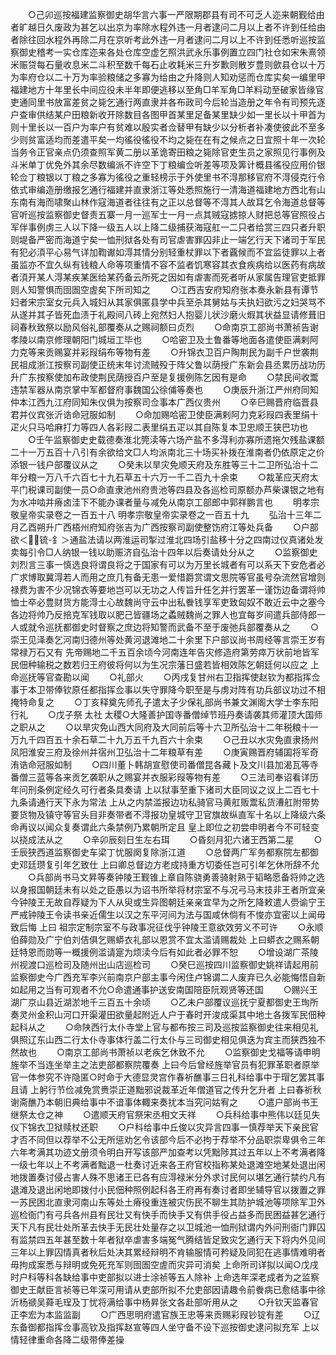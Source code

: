 <!-- { "loadSidebar": true } -->
　　○己卯巡按福建监察御史胡华言六事一严限期郡县有司不可乏人迩来朝觐给由者旷越日久废政为甚乞以出京为率除水程外违一月者逮问二月以上者不许到任给由者除往回水程外再除二月在京听考此外违一月者逮问二月以上不许到任悉听巡按监察御史稽考一实仓库迩来各处仓库空虚乞照洪武永乐事例置立四门社仓如宋朱熹领米赈贷每石量收息米二斗积至数千每石止收耗米三升岁歉则散岁豊则歛县仓以十万为率府仓以二十万为率验粮储之多寡为给由之升降则人知劝惩而仓库实矣一编里甲福建地方十年里长中间应役未半年即便逃移以至角□羊军角□羊料动至破家皆缘官吏通同里书放富差贫之毙乞通行两直隶并各布政司今后轮当造册之年令有司预先逐户查审供结某户田粮新收开除数目各图甲首某里足备某里缺少如一里长以十甲首为则十里长以一百户为率户有贫难以殷实者佥替甲有缺少以分析者补凑使彼此不至多少则贫富适均而差遣平矣一均徭役徭役不均之毙在在有之候点之日宜照十年一次轮当务令正官亲点仍须查照军黄二册以革诡寄田粮之毙除官吏生员之家照见行事例及斗米单丁优免外其余尽数编派不许空下丁粮编佥听差等项及筭计概县徭役应用价银轮佥丁粮银以丁粮之多寡为徭役之重轻榜示于外使里书不淂那移官府不淂侵克行令依式审编造册缴报乞通行福建并直隶浙江等处悉照施行一清海道福建地方西北有山东南有海而啸聚山林作寇海道者往往有之正以总督等不淂其人故耳乞令海道总督等官听巡按监察御史督责五寨一月一巡军士一月一点其贼寇掳掠人财把总等官照役占军伴事例虏三人以下降一级五人以上降二级捕获海寇舡一二只者给赏三四只者升职则堤备严密而海道宁矣一恤刑狱各处有司官虐害罪囚非止一端乞行天下诸司于军民有犯必湏平心易气详加鞫谳如淂其情分别轻重杖罪以下者覊候而不宜监徒罪以上者虽监亦不宜久纵有钱粮人命等项重情不容不监者饥寒容其衣食疾病给以医药有病故者湏开某人淂某疾某医给某药备云所死之因如有虐害而死者听从家属告理官吏抵罪则人知警惧而囹圄空虗矣下所司知之
　　○江西吉安府知府张本奏永新县有谭节妇者宋宗室女元兵入城妇从其家俱匿县学中兵至杀其舅姑与夫执妇欲污之妇哭骂不从遂并其子皆死血渍于礼殿间八砖上宛然妇人抱婴儿状沙磨火煆其状益显请修葺旧祠春秋致祭以励风俗礼部覆奏从之赐祠额曰贞烈
　　○命南京工部尚书萧祯告谢  孝陵以南京修理朝阳门城垣工毕也
　　○哈密卫及土鲁番等地面各遣使臣满剌阿力克等来贡赐宴并彩叚绢布等物有差
　　○升锦衣卫百户陶荆民为副千户世袭荆民祖成浙江按察司副使正统末年讨流贼殁于阵父鲁以荫授广东新会县丞累历战功历升广东按察使加布政使荆民荫授百户至是复援例陈乞因有是命
　　○禁民间收鬻违禁军器从南京掌中军都督府事魏国公徐俌等奏也
　　○庚辰升浙江严州府同知仲本江西九江府同知朱仪俱为按察司佥事本广西仪贵州
　　○辛巳赐晋府临晋县君并仪宾张沂诰命冠服如制
　　○命加赐哈密卫使臣满剌阿力克彩叚四表里绢十疋火只马哈麻打力等四人各彩叚二表里绢五疋以其自陈复本卫忠顺王狭巴功也
　　○壬午监察御史史载德奏淮北筦渎等六场产盐不多淂利亦寡所遗拖欠残盐课额二十一万五百十八引有余欲给文□人均派南北三十场买补拨在淮南者仍依原定之价添银一钱户部覆议从之
　　○癸未以旱灾免顺天府及东胜等三十二卫所弘治十二年分粮一万八千六百七十九石草五十六万一千二百九十余束
　　○裁革应天府太平门税课司副使一员○命直隶池州府贵池等四县及各巡检司原额办芦柴课银之地有为水冲啮并瘠卤洼下不能办课者量与减免从南京工部郎中郭祥鹏言也
　　明孝宗敬皇帝实录卷之一百五十八
明孝宗敬皇帝实录卷之一百五十九
　　弘治十三年二月乙酉朔升广西梧州府知府张吉为广西按察司副使整饬府江等处兵备
　　○户部欲＜锍-釒＞通盐法请以两淮运司掣过淮北四场引盐移十分之四南过仪真诸处发卖每引令□人纳银一钱以助赈济自弘治十四年以后奏请处分从之
　　○监察御史刘烈言三事一慎选良将谓良将之于国家有可以为万里长城者有可以系天下安危者必广求博取冀淂若人而用之庶几有备无患一爱惜爵赏谓文思院等官虽号杂流然官增则禄费为害不少况锦衣等要地岂可以无功之人传旨升任乞并行罢革一谨饬边备谓将帅恤士卒必豊财货方能淂士心故魏尚守云中出私餋钱享军吏致匈奴不敢近云中之塞今各边将帅乃反掊克军钱取以肥己皆疆场之蟊贼魏尚之罪人也宜每岁间遣兵部侍郎一人或就令巡抚都御史时督察之庶边将知警而武备不至于废弛兵部覆奏从之
　　○崇王见泽奏乞河南归德州等处黄河退滩地二十余里下户部议尚书周经等言崇王岁有常禄万石又有  先帝赐地二千五百余顷今河南连年告灾修造府第劳瘁万状前地皆军民佃种输税之数若归王府彼将何以为生况宗藩日盛若皆相效陈乞朝廷何以应之  上命巡抚等官查勘以闻
　　○礼部火
　　○丙戌复甘州右卫指挥使赵钦为都指挥佥事于本卫带俸钦原任都指挥佥事以失守罪降今职至是与虏对阵有功兵部议功过不相掩特命复之
　　○丁亥释奠先师孔子遣太子少保礼部尚书兼文渊阁大学士李东阳行礼
　　○戊子祭  太社  太稷○大隆善护国寺番僧绰节班丹奏请袭其师灌顶大国师之职从之
　　○以旱灾免山西大同府及大同前后等十六卫所弘治十二年税粮十一万九千四百五十余石草二十九万五千九百六十余束
　　○己丑以水灾免直隶扬州凤阳淮安三府及徐州并宿州卫弘治十二年粮草有差
　　○庚寅赐晋府辅国将军奇洧诰命冠服如制
　　○四川董卜韩胡宣慰使司番僧昆各藏卜及文川县加渴瓦等寺番僧三蓝等各来贡乞袭职从之赐宴并衣服彩叚等物有差
　　○三法司奉诏看详历年问刑条例定经久可行者条具奏请  上以狱事至重下诸司大臣同议之议上二百七十九条请通行天下永为常法  上从之内禁滥报边功私骑官马黄舡贩鬻私货漕舡附带势要货物及镇守等官头目非奏带者不淂报功皇城守卫官旗故纵直军十名以上降级六条命再议以闻众复奏谓此六条禁例乃累朝所定且  皇上即位之初尝申明者今不可轻变以挠成法从之
　　○辛卯辰刻日生左右珥
　　○昏刻月犯六诸王西第二星
　　○壬辰狭西道监察御史车梁丁忧服阕复除浙江道
　　○总督两广军务都察院左都御史邓廷瓒复引年乞致仕  上曰卿总督边方老成持重方切委任岂可引年乞休所辞不允
　　○兵部尚书马文昇等奏钟陵王觐锥上章自陈骁勇善骑射熟于韬略愿备将帅之选以身报国朝廷未有以处之臣愚以为诏书所举将材宗室不与况弓马末技非王者所宜亲今钟陵王无故自荐疑为下人从臾或生异图朝廷亲亲宜早为之所乞降敕遣人赍谕宁王严戒钟陵王令读书亲近儒生以汉之东平河间为法与国咸休倘有不悛亦宜密以上闻毋致后悔  上曰  祖宗定制宗室不与政事况征伐乎钟陵王意欲效劳义不可许
　　○永顺伯薛勋及广宁伯刘佶俱乞赐蟒衣礼部以恩赏不宜太滥请赐裁处  上曰蟒衣之赐系朝廷特恩而勋等一概援例滥请寔为烦渎今后有如此者必罪不恕
　　○增设湖广茶陵州视渡口巡检司及随州出山店巡检司
　　○癸巳巡按四川监察御史姚祥请起用前监察御史今广西充军李兴前南京户部主事今闲住卢锦谓二人废弃已久必能悔悟自新如起用之当有可观者不允○命遣通事护送安南国陪臣阮观贤等还国
　　○赐兴王湖广京山县近湖淤地千三百五十余顷
　　○乙未户部覆议巡抚宁夏都御史王珣所奏灵州金积山河口开渠灌田欲量起附近人户于春时开浚成渠其中地土各拨军民佃种起科从之
　　○命陕西行太仆寺堂上官与都布按三司及巡按监察御史往来相见礼俱照辽东山西二行太仆寺事体行盖二行太仆与三司御史相见俱迭为宾主而狭西独不然故也
　　○南京工部尚书萧祯以老疾乞休致不允
　　○监察御史戈福等请申明旌举不当连坐举主之法吏部都察院覆奏  上曰今后曾经旌举官员有犯罪革职者原举官一体参究不许隐匿○时命于大德显灵宫作春祈醮事三日礼科给事中于瑁乞罢其事且请  上躬行节俭减免赏赉崇正道黜邪说裁革近年僧道官之传升乞升者  上曰春祈秋谢斋醮乃本朝旧典给事中不谙事体輙来奏扰本当究问姑宥之
　　○遣户部尚书王继祭太仓之神
　　○遣顺天府官祭宋丞相文天祥
　　○兵科给事中熊伟以廷见失仪下锦衣卫狱赎杖还职
　　○户科给事中丘俊以灾异言四事一慎荐举天下亲民官才否不同但以荐举不公无所惩劝乞令该部今后不必拘于荐举不分品职崇卑俱令三年六年考满其功迹文册须令明白开写该部严加查考以凭黜陟其过五年以上不考满者降一级七年以上不考满者黜退一杜奏讨近来各王府官校指称某处退滩空地某处退出闲地拨置奏讨侵占害人殊不思诸王已各有应淂禄米分外求讨民何以堪乞通行禁约凡有退滩及退出闲地即拨付小民佃种照例起科各王府再有奏讨者即坐辅导官以拨置之罪一苏民困北直隶河南山东等处土瘠役重连被灾伤民不聊生其防护城池等项除军卫外巡检衙门有弓兵各州县有民壮又有快手而快手又有供手役占益多而民困益甚乞通行天下凡有民壮处所革去快手无民壮处量存之以卫城池一恤刑狱谓内外问刑衙门罪囚有监禁四五年甚至数十年者狱卒虐害多端冤气腾结皆足致灾乞通行天下将内外见间三年以上罪囚情真者秋后处决其累经辩明不肯输服情可矜疑及同犯在逃事情难明者毋拘成案悉与辩明或免死充军则囹圄空虗而灾异可消矣  上命所司详拟以闻○戊戌时户科等科各缺给事中吏部拟以进士涂祯等五人除补  上命选年深老成者为之监察御史王献臣言祯等已年深可用请从吏部所拟不允吏部因请趣令前餋病已愈结事中徐沂杨禠吴蕣毛珵及丁忧将满给事中杨昇张文各赴部听用从之
　　○升钦天监春官正李宏为本监监副
　　○广西思明府遣官族王忠等来贡赐彩叚钞锭有差
　　○辽东备御都指挥佥事高钦及指挥赵宣等四人坐守备不设下巡按御史逮问拟充军  上以情轻律重命各降二级带俸差操
